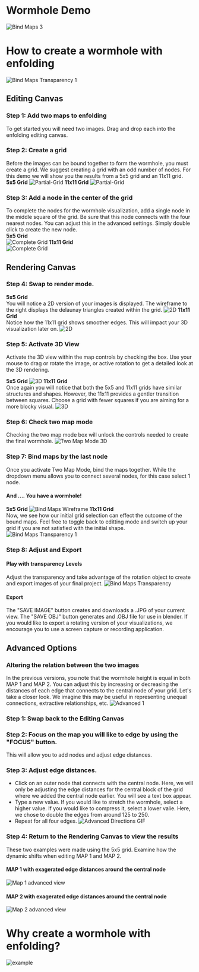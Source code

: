 # Wormhole Demo
![Bind Maps 3](../graphics/wormhole/bind-maps-3.jpg)
# How to create a wormhole with enfolding
![Bind Maps Transparency 1](../graphics/wormhole/title.png)
## **Editing Canvas**
### Step 1: Add two maps to enfolding 
To get started you will need two images. Drag and drop each into the enfolding editing canvas.
### Step 2: Create a grid
Before the images can be bound together to form the wormhole, you must create a grid. We suggest creating a grid with an odd number of nodes. For this demo we will show you the results from a 5x5 grid and an 11x11 grid.  
**5x5 Grid**
![Partial-Grid](../graphics/wormhole/grid-all-maps.png) 
**11x11 Grid**
![Partial-Grid](../graphics/wormhole/grid--11-compilation.png)
### Step 3: Add a node in the center of the grid
To complete the nodes for the wormhole visualization, add a single node in the middle square of the grid. Be sure that this node connects with the four nearest nodes. You can adjust this in the advanced settings. Simply double click to create the new node.  
**5x5 Grid**  
![Complete Grid](../graphics/wormhole/grid-complete-all-maps.png) 
**11x11 Grid**  
![Complete Grid](../graphics/wormhole/grid-complete-11-compilation.png) 
## **Rendering Canvas**	
### Step 4: Swap to render mode.  
**5x5 Grid**  
You will notice a 2D version of your images is displayed. The wireframe to the right displays the delaunay triangles created within the grid. 
![2D](../graphics/wormhole/2D-all-maps.png) 
**11x11 Grid**  
Notice how the 11x11 grid shows smoother edges. This will impact your 3D visualization later on. 
![2D](../graphics/wormhole/2D-11-wire-compilation.png)  
### Step 5: Activate 3D View
Activate the 3D view within the map controls by checking the box. Use your mouse to drag or rotate the image, or active rotation to get a detailed look at the 3D rendering.

**5x5 Grid**
![3D](../graphics/wormhole/3D-all-maps.png) 
**11x11 Grid**  
Once again you will notice that both the 5x5 and 11x11 grids have similar structures and shapes. However, the 11x11 provides a gentler transition between squares. Choose a grid with fewer squares if you are aiming for a more blocky visual.
![3D](../graphics/wormhole/3D-11-wire-compilation.png) 
### Step 6: Check two map mode
Checking the two map mode box will unlock the controls needed to create the final wormhole. 
![Two Map Mode 3D](../graphics/wormhole/two-map-mode.jpg)
### Step 7: Bind maps by the last node
Once you activate Two Map Mode, bind the maps together. While the dropdown menu allows you to connect several nodes, for this case select 1 node.
#### And .... You have a wormhole! 
**5x5 Grid**
![Bind Maps Wireframe](../graphics/wormhole/bind-wireframe-compilation.png)
**11x11 Grid**  
Now, we see how our initial grid selection can effect the outcome of the bound maps. Feel free to toggle back to editting mode and switch up your grid if you are not satisfied with the initial shape.
![Bind Maps Transparency 1](../graphics/wormhole/11-wire-view.png)
### Step 8: Adjust and Export
#### Play with transparency Levels
Adjust the transparency and take advantage of the rotation object to create and export images of your final project. 
![Bind Maps Transparency](../graphics/wormhole/bind-maps-transparency.jpg)
#### Export
The "SAVE IMAGE" button creates and downloads a .JPG of your current view. The "SAVE OBJ" button generates and .OBJ file for use in blender. If you would like to export a rotating version of your visualizations, we encourage you to use a screen capture or recording application. 
## Advanced Options
### Altering the relation between the two images
In the previous versions, you note that the wormhole height is equal in both MAP 1 and MAP 2. You can adjust this by increasing or decreasing the distances of each edge that connects to the central node of your grid. Let's take a closer look. We imagine this may be useful in representing unequal connections, extractive relationships, etc. 
![Advanced 1](../graphics/wormhole/adjust-edge-distance-view-2.jpg)
### Step 1: Swap back to the Editing Canvas
### Step 2: Focus on the map you will like to edge by using the "FOCUS" button. 
This will allow you to add nodes and adjust edge distances. 
### Step 3: Adjust edge distances. 
- Click on an outer node that connects with the central node. 
Here, we will only be adjusting the edge distances for the central block of the grid where we added the central node earlier. You will see a text box appear. 
- Type a new value. 
If you would like to stretch the wormhole, select a higher value. If you would like to compress it, select a lower valie. Here, we chose to double the edges from around 125 to 250. 
- Repeat for all four edges. 
![Advanced Directions GIF](../graphics/wormhole/adjust-edge-distance-with-text.gif)
### Step 4: Return to the Rendering Canvas to view the results
These two examples were made using the 5x5 grid. Examine how the dynamic shifts when editing MAP 1 and MAP 2. 
#### MAP 1 with exagerated edge distances around the central node
![Map 1 advanced view](../graphics/wormhole/adjust-distance-compilation.png)
#### MAP 2 with exagerated edge distances around the central node
![Map 2 advanced view](../graphics/wormhole/adjust-distance-M2-compilation.png)
# Why create a wormhole with enfolding?
![example](../graphics/wormhole/11-bind-compilation.png)
